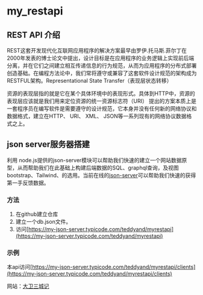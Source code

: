 # my_restapi

## REST API 介绍
REST这套开发现代化互联网应用程序的解决方案最早由罗伊.托马斯.菲尔丁在2000年发表的博士论文中提出，设计目标是在应用程序的业务逻辑上实现前后端分离，并在它们之间建立相互传递信息的行为规范，从而为应用程序的分布式部署创造基础。在编程方法论中，我们常将遵守或兼容了这套软件设计规范的架构成为RESTFUL架构。Representational State Transfer（表现层状态转移）

资源的表现层指的就是它在某个具体环境中的表现形式。具体到HTTP中，资源的表现层应该就是我们用来定位资源的统一资源标志符（URI）
提出的方案本质上是一套程序员在编写软件是需要遵守的设计规范，它本身并没有任何新的网络协议和数据格式，建立在HTTP、 URI、 XML、 JSON等一系列现有的网络协议数据格式之上。

## json server服务器搭建
利用 node.js提供的json-server模块可以帮助我们快速的建立一个网站数据原型，从而帮助我们在此基础上构建后端数据的SQL、graphql查询，及视图bootstrap、Tailwind、的选用。当前在线的[json-server](https://jsonplaceholder.typicode.com/)可以帮助我们快速的获得第一手反馈数据。
### 方法
1. 在github建立仓库
2. 建立一个db.json文件。
3. 访问[https://my-json-server.typicode.com/teddyand/myrestapi](https://my-json-server.typicode.com/teddyand/myrestapi)

### 示例
本api访问[https://my-json-server.typicode.com/teddyand/myrestapi/clients](https://my-json-server.typicode.com/teddyand/myrestapi/clients)

网站：[大卫三城记](https://www.triplecity.site/)